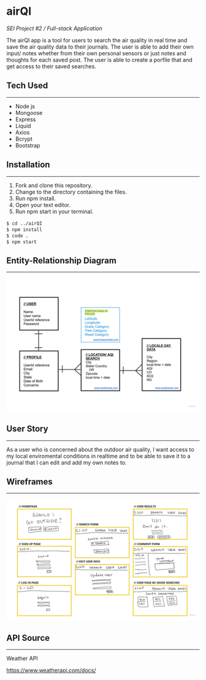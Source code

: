 # airQI

*SEI Project #2 / Full-stack Application*

The airQI app is a tool for users to search the air quality in real time and save the air quality data to their journals. The user is able to add their own input/ notes whether from their own personal sensors or just notes and thoughts for each saved post. The user is able to create a porfile that and get access to their saved searches. 

## Tech Used
___

- Node js
- Mongoose
- Express
- Liquid
- Axios
- Bcrypt
- Bootstrap

## Installation
___

1. Fork and clone this repository.
2. Change to the directory containing the files.
3. Run npm install.
4. Open your text editor.
5. Run npm start in your terminal. 

```
$ cd ../airQI
$ npm install
$ code .
$ npm start
```

## Entity-Relationship Diagram
___

![models](readme-images/erd.jpg)

## User Story
___

As a user who is concerned about the outdoor air quality, I want access to my local enviromental conditions in realtime and to be able to save it to a journal that I can edit and add my own notes to. 

## Wireframes
___

![wire frames](readme-images/wireframes.jpg)


## API Source
___
Weather API

https://www.weatherapi.com/docs/
